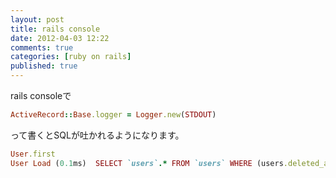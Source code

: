 ```yaml
---
layout: post
title: rails console
date: 2012-04-03 12:22
comments: true
categories: [ruby on rails]
published: true
---
```




rails consoleで  

``` ruby
ActiveRecord::Base.logger = Logger.new(STDOUT)
```

  
って書くとSQLが吐かれるようになります。  

``` ruby
User.first
User Load (0.1ms)  SELECT `users`.* FROM `users` WHERE (users.deleted_at IS NULL) LIMIT 1
```



